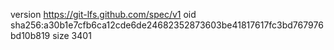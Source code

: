 version https://git-lfs.github.com/spec/v1
oid sha256:a30b1e7cfb6ca12cde6de24682352873603be41817617fc3bd767976bd10b819
size 3401
